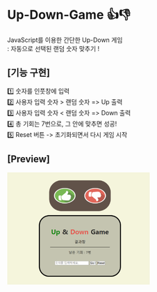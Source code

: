 # Up-Down-Game 👍👎

JavaScript를 이용한 간단한 Up-Down 게임
<br>
: 자동으로 선택된 랜덤 숫자 맞추기 !

## [기능 구현] 
1️⃣  숫자를 인풋창에 입력 <br>
2️⃣  사용자 입력 숫자 > 랜덤 숫자 => Up 출력 <br> 
3️⃣  사용자 입력 숫자 < 랜덤 숫자 => Down 출력 <br>
4️⃣  총 기회는 7번으로, 그 안에 맞추면 성공! <br>
5️⃣  Reset 버튼 -> 초기화되면서 다시 게임 시작

## [Preview] 
<img src="./README_img/preview.png" width="65%">




